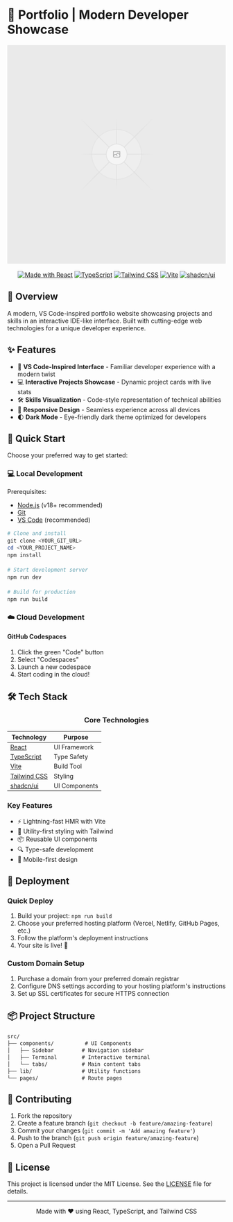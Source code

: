 # 🚀 Portfolio | Modern Developer Showcase

<div align="center">

![Portfolio Banner](public/placeholder.svg)

[![Made with React](https://img.shields.io/badge/Made%20with-React-61DAFB?style=for-the-badge&logo=react&logoColor=black)](https://reactjs.org)
[![TypeScript](https://img.shields.io/badge/TypeScript-3178C6?style=for-the-badge&logo=typescript&logoColor=white)](https://www.typescriptlang.org/)
[![Tailwind CSS](https://img.shields.io/badge/Tailwind%20CSS-38B2AC?style=for-the-badge&logo=tailwind-css&logoColor=white)](https://tailwindcss.com)
[![Vite](https://img.shields.io/badge/Vite-646CFF?style=for-the-badge&logo=vite&logoColor=white)](https://vitejs.dev)
[![shadcn/ui](https://img.shields.io/badge/shadcn/ui-000000?style=for-the-badge&logo=shadcnui&logoColor=white)](https://ui.shadcn.com)

</div>

## 🌟 Overview

A modern, VS Code-inspired portfolio website showcasing projects and skills in an interactive IDE-like interface. Built with cutting-edge web technologies for a unique developer experience.

## ✨ Features

- 🎯 **VS Code-Inspired Interface** - Familiar developer experience with a modern twist
- 💻 **Interactive Projects Showcase** - Dynamic project cards with live stats
- 🛠️ **Skills Visualization** - Code-style representation of technical abilities
- 📱 **Responsive Design** - Seamless experience across all devices
- 🌓 **Dark Mode** - Eye-friendly dark theme optimized for developers

## 🚀 Quick Start

Choose your preferred way to get started:

### 💻 Local Development

Prerequisites:
- [Node.js](https://nodejs.org/) (v18+ recommended)
- [Git](https://git-scm.com/)
- [VS Code](https://code.visualstudio.com/) (recommended)

```powershell
# Clone and install
git clone <YOUR_GIT_URL>
cd <YOUR_PROJECT_NAME>
npm install

# Start development server
npm run dev

# Build for production
npm run build
```

### ☁️ Cloud Development

#### GitHub Codespaces
1. Click the green "Code" button
2. Select "Codespaces"
3. Launch a new codespace
4. Start coding in the cloud!

## 🛠️ Tech Stack

<div align="center">

### Core Technologies

| Technology | Purpose |
|------------|---------|
| [React](https://reactjs.org) | UI Framework |
| [TypeScript](https://www.typescriptlang.org) | Type Safety |
| [Vite](https://vitejs.dev) | Build Tool |
| [Tailwind CSS](https://tailwindcss.com) | Styling |
| [shadcn/ui](https://ui.shadcn.com) | UI Components |

</div>

### Key Features
- ⚡️ Lightning-fast HMR with Vite
- 🎨 Utility-first styling with Tailwind
- 📦 Reusable UI components
- 🔍 Type-safe development
- 📱 Mobile-first design

## 🚀 Deployment

### Quick Deploy
1. Build your project: `npm run build`
2. Choose your preferred hosting platform (Vercel, Netlify, GitHub Pages, etc.)
3. Follow the platform's deployment instructions
4. Your site is live! 🎉

### Custom Domain Setup
1. Purchase a domain from your preferred domain registrar
2. Configure DNS settings according to your hosting platform's instructions
3. Set up SSL certificates for secure HTTPS connection

## 📦 Project Structure

```
src/
├── components/          # UI Components
│   ├── Sidebar         # Navigation sidebar
│   ├── Terminal        # Interactive terminal
│   └── tabs/           # Main content tabs
├── lib/                # Utility functions
└── pages/              # Route pages
```

## 🤝 Contributing

1. Fork the repository
2. Create a feature branch (`git checkout -b feature/amazing-feature`)
3. Commit your changes (`git commit -m 'Add amazing feature'`)
4. Push to the branch (`git push origin feature/amazing-feature`)
5. Open a Pull Request

## 📄 License

This project is licensed under the MIT License. See the [LICENSE](LICENSE) file for details.

---

<div align="center">

Made with ❤️ using React, TypeScript, and Tailwind CSS

</div>
